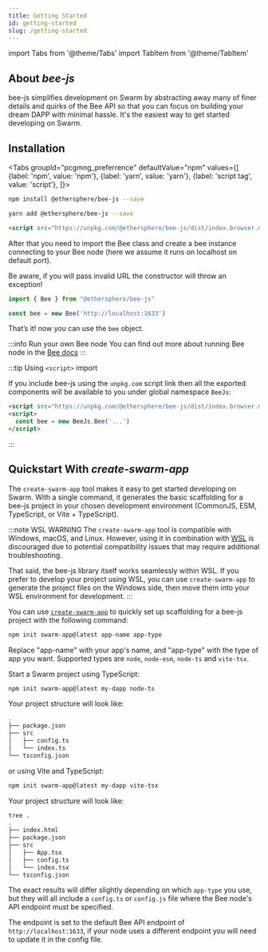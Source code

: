 ```yaml
---
title: Getting Started
id: getting-started
slug: /getting-started
---
```


import Tabs from '@theme/Tabs'
import TabItem from '@theme/TabItem'



## About *bee-js* 

bee-js simplifies development on Swarm by abstracting away many of finer details and quirks of the Bee API so that you can focus on building your dream DAPP with minimal hassle. It's the easiest way to get started developing on Swarm.

## Installation 

<Tabs
  groupId="pcgmng_preferrence"
  defaultValue="npm"
  values={[
    {label: 'npm', value: 'npm'},
    {label: 'yarn', value: 'yarn'},
    {label: 'script tag', value: 'script'},
  ]}>
  <TabItem value="npm">

```sh
npm install @ethersphere/bee-js --save
```

  </TabItem>
  <TabItem value="yarn">

```sh
yarn add @ethersphere/bee-js --save
```

  </TabItem>
  <TabItem value="script">

```html
<script src="https://unpkg.com/@ethersphere/bee-js/dist/index.browser.min.js"></script>
```

  </TabItem>
</Tabs>

After that you need to import the Bee class and create a bee instance connecting to your Bee node (here we assume it runs on localhost on default port).

Be aware, if you will pass invalid URL the constructor will throw an exception!

```js
import { Bee } from "@ethersphere/bee-js"

const bee = new Bee('http://localhost:1633')
```

That’s it! now you can use the `bee` object.

:::info Run your own Bee node
You can find out more about running Bee node in the [Bee docs](https://docs.ethswarm.org/docs/installation/quick-start)
:::

:::tip Using `<script>` import

If you include bee-js using the `unpkg.com` script link then all the exported components will be available to you
under global namespace `BeeJs`:

```html
<script src="https://unpkg.com/@ethersphere/bee-js/dist/index.browser.min.js"></script>
<script>
  const bee = new BeeJs.Bee('...')
</script>
```
:::


## Quickstart With *create-swarm-app*

The `create-swarm-app` tool makes it easy to get started developing on Swarm. With a single command, it generates the basic scaffolding for a bee-js project in your chosen development environment (CommonJS, ESM, TypeScript, or Vite + TypeScript).

:::note WSL WARNING
The `create-swarm-app` tool is compatible with Windows, macOS, and Linux. However, using it in combination with [WSL](https://learn.microsoft.com/en-us/windows/wsl/) is discouraged due to potential compatibility issues that may require additional troubleshooting.

That said, the bee-js library itself works seamlessly within WSL. If you prefer to develop your project using WSL, you can use `create-swarm-app` to generate the project files on the Windows side, then move them into your WSL environment for development.
:::

You can use [`create-swarm-app`](https://www.npmjs.com/package/create-swarm-app) to quickly set up scaffolding for a bee-js project with the following command:

```bash
npm init swarm-app@latest app-name app-type
```

Replace "app-name" with your app's name, and "app-type" with the type of app you want. Supported types are `node`, `node-esm`, `node-ts` and `vite-tsx`.

Start a Swarm project using TypeScript:

```bash
npm init swarm-app@latest my-dapp node-ts
```

Your project structure will look like:

```bash
.
├── package.json
├── src
│   ├── config.ts
│   └── index.ts
└── tsconfig.json
```

or using Vite and TypeScript:

```bash
npm init swarm-app@latest my-dapp vite-tsx
```

Your project structure will look like:

```bash
tree .
.
├── index.html
├── package.json
├── src
│   ├── App.tsx
│   ├── config.ts
│   └── index.tsx
└── tsconfig.json
```

The exact results will differ slightly depending on which `app-type` you use, but they will all include a `config.ts` or `config.js` file where the Bee node's API endpoint must be specified.

The endpoint is set to the default Bee API endpoint of `http://localhost:1633`, if your node uses a different endpoint you will need to update it in the config file.